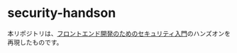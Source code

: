 # security-handson
本リポジトリは、[フロントエンド開発のためのセキュリティ入門](https://speakerdeck.com/masashi/frontend-security)のハンズオンを再現したものです。